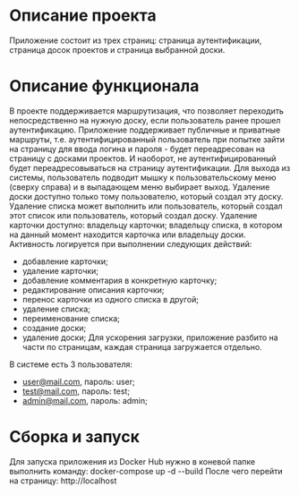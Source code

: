 # Описание проекта

Приложение состоит из трех страниц: страница аутентификации, страница досок проектов и страница выбранной доски. 

# Описание функционала

В проекте поддерживается маршрутизация, что позволяет переходить непосредственно на нужную доску, если пользователь ранее прошел аутентификацию. Приложение поддерживает публичные и приватные маршруты, т.е. аутентифицированный пользователь при попытке зайти на страницу для ввода логина и пароля - будет переадресован на страницу с досками проектов. И наоборот, не аутентифицированный будет переадресовываться на страницу аутентификации. 
Для выхода из системы, пользователь подводит мышку к пользовательскому меню (сверху справа) и в выпадающем меню выбирает выход.
Удаление доски доступно только тому пользователю, который создал эту доску.
Удаление списка может выполнить или пользователь, который создал этот список или пользователь, который создал доску.
Удаление карточки доступно: владельцу карточки; владельцу списка, в котором на данный момент находится карточка или владельцу доски.
Активность логируется при выполнении следующих действий: 
- добавление карточки;
- удаление карточки;
- добавление комментария в конкретную карточку;
- редактирование описания карточки;
- перенос карточки из одного списка в другой;
- удаление списка;
- переименование списка;
- создание доски;
- удаление доски;
Для ускорения загрузки, приложение разбито на части по страницам, каждая страница загружается отдельно.

В системе есть 3 пользователя:
- user@mail.com, пароль: user;
- test@mail.com, пароль: test;
- admin@mail.com, пароль: admin;

# Сборка и запуск
Для запуска приложения из Docker Hub нужно в коневой папке выполнить команду:
docker-compose up -d --build
После чего перейти на страницу:
http://localhost


